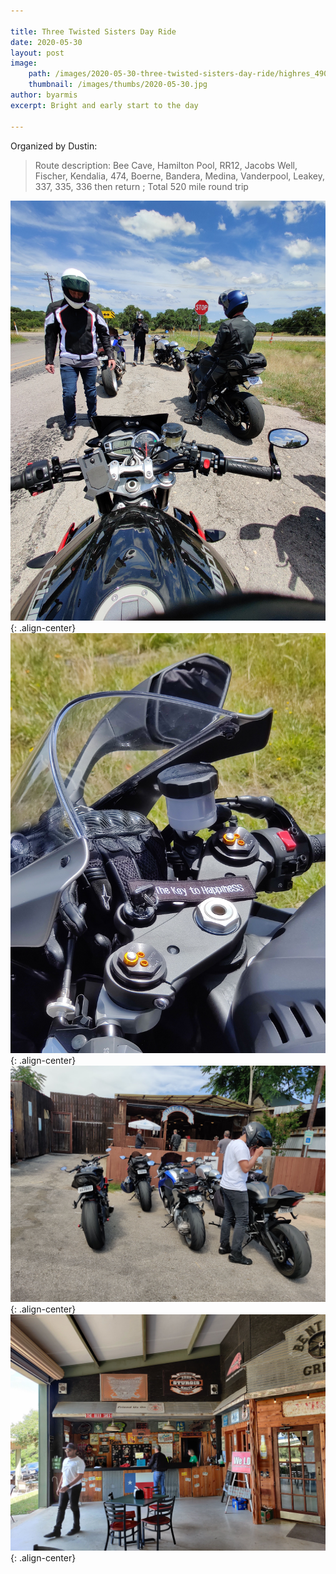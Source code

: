 ```yaml
---

title: Three Twisted Sisters Day Ride
date: 2020-05-30
layout: post
image: 
    path: /images/2020-05-30-three-twisted-sisters-day-ride/highres_490625285.jpg
    thumbnail: /images/thumbs/2020-05-30.jpg
author: byarmis
excerpt: Bright and early start to the day

---
```


Organized by Dustin:

>  Route description: Bee Cave, Hamilton Pool, RR12, Jacobs Well, Fischer, Kendalia, 474, Boerne, Bandera, Medina, Vanderpool, Leakey, 337, 335, 336 then return ; Total 520 mile round trip


![center-aligned-image](/images/2020-05-30-three-twisted-sisters-day-ride/highres_490641069.jpg){: .align-center}
![center-aligned-image](/images/2020-05-30-three-twisted-sisters-day-ride/highres_490641070.jpg){: .align-center}
![center-aligned-image](/images/2020-05-30-three-twisted-sisters-day-ride/highres_490641071.jpg){: .align-center}
![center-aligned-image](/images/2020-05-30-three-twisted-sisters-day-ride/highres_490641075.jpg){: .align-center}


